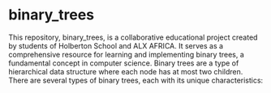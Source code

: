 # binary_trees
This repository, binary_trees, is a collaborative educational project created by students of Holberton School and ALX AFRICA. It serves as a comprehensive resource for learning and implementing binary trees, a fundamental concept in computer science. 
Binary trees are a type of hierarchical data structure where each node has at most two children. There are several types of binary trees, each with its unique characteristics:
